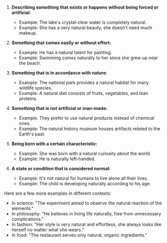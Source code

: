 1. **Describing something that exists or happens without being forced or artificial:**
   - Example: The lake's crystal-clear water is completely natural.
   - Example: She has a very natural beauty, she doesn't need much makeup.

2. **Something that comes easily or without effort:**
   - Example: He has a natural talent for painting.
   - Example: Swimming comes naturally to her since she grew up near the beach.

3. **Something that is in accordance with nature:**
   - Example: The national park provides a natural habitat for many wildlife species.
   - Example: A natural diet consists of fruits, vegetables, and lean proteins.

4. **Something that is not artificial or man-made:**
   - Example: They prefer to use natural products instead of chemical ones.
   - Example: The natural history museum houses artifacts related to the Earth's past.

5. **Being born with a certain characteristic:**
   - Example: She was born with a natural curiosity about the world.
   - Example: He is naturally left-handed.

6. **A state or condition that is considered normal:**
   - Example: It's not natural for humans to live alone all their lives.
   - Example: The child is developing naturally according to his age.

Here are a few more examples in different contexts:

- In science: "The experiment aimed to observe the natural reaction of the elements."
- In philosophy: "He believes in living life naturally, free from unnecessary complications."
- In fashion: "Her style is very natural and effortless, she always looks like herself no matter what she wears."
- In food: "The restaurant serves only natural, organic ingredients."